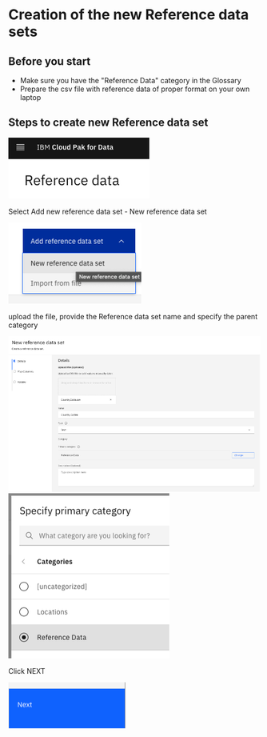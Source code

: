 # Creation of the new Reference data sets

## Before you start

- Make sure you have the "Reference Data" category in the Glossary
- Prepare the csv file with reference data of proper format on your own laptop

## Steps to create new Reference data set

![step 1](RD_images/rd_step1.png)

Select Add new reference data set - New reference data set

![alt text](RD_images/rd_step2.png)

upload the file, provide the Reference data set name and specify the parent category

![alt text](RD_images/rd_step3.png)
![alt text](RD_images/rd_step4.png)

Click NEXT

![alt text](RD_images/rd_step5.png)
